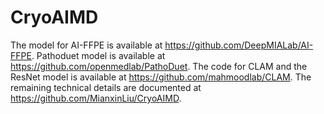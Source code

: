 # CryoAIMD
The model for AI-FFPE is available at https://github.com/DeepMIALab/AI-FFPE. Pathoduet model is available at https://github.com/openmedlab/PathoDuet. The code for CLAM and the ResNet model is available at https://github.com/mahmoodlab/CLAM. The remaining technical details are documented at https://github.com/MianxinLiu/CryoAIMD.
